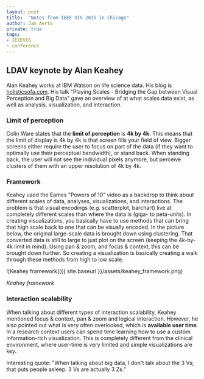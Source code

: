 ```yaml
---
layout: post
title:  "Notes from IEEE VIS 2015 in Chicago"
author: Jan Aerts
private: true
tags:
- IEEEVIS
- conference
---
```


## LDAV keynote by Alan Keahey

Alan Keahey works at IBM Watson on life science data. His blog is [holisticsofa.com](http://holisticsofa.com). His talk "Playing Scales - Bridging the Gap between Visual Perception and Big Data" gave an overview of at what scales data exist, as well as analysis, visualization, and interaction.

### Limit of perception

Colin Ware states that the **limit of perception** is **4k by 4k**. This means that the limit of display is 4k by 4k is that screen fills your field of view. Bigger screens either require the user to focus on part of the data (if they want to optimally use their perceptual bandwidth), or stand back. When standing back, the user will not see the individual pixels anymore, but perceive clusters of them with an upper resolution of 4k by 4k.

### Framework

Keahey used the Eames "Powers of 10" video as a backdrop to think about different scales of data, analyses, visualizations, and interactions. The problem is that visual encodings (e.g. scatterplot, barchart) live at completely different scales than where the data is (giga- to peta-units). In creating visualizations, you basically have to use methods that can bring that high scale back to one that can be visually encoded. In the picture below, the original large-scale data is brought down using clustering. That converted data is still to large to just plot on the screen (keeping the 4k-by-4k limit in mind). Using pan & zoom, and focus & context, this can be brought down further. So creating a visualization is basically creating a walk through these methods from high to low scale.

![Keahey framework]({{ site.baseurl }}/assets/keahey_framework.png)

*Keahey framework*

### Interaction scalability

When talking about different types of interaction scalability, Keahey mentioned focus & context, pan & zoom and logical interaction. However, he also pointed out what is very often overlooked, which is **available user time**. In a research context users can spend time learning how to use a custom information-rich visualization. This is completely different from the clinical environment, where user-time is very limited and simple visualizations are key.

Interesting quote: "When talking about big data, I don't talk about the 3 Vs; that puts people asleep. 3 Vs are actually 3 Zs."

<!---
## VAST challenge

Daniel Keim's group

SAX clustering for time-series visuals (http://www.cs.ucr.edu/~eamonn/SAX.htm)
hexagon fingerprinting

Christopher Andrews (Middlebury College)
building Middguard - tool for quickly creating VA tools
  w/ shared data, state, ...
  built on D3, nodejs, bookshelf.js, knex.js, backbone.js

## Visual Analytics in Healthcare (VAHC)

**Basole et al. *A Visual Analytics Approach to Understanding Care Process Variation and Conformance***

design requirements:

1. provide performance summary for interactive specification of patient cohort (= summary dashboard)
1. support comparisons between patient cohorts
1. provide multiple, coordinated visuals
1. provide data in table view (i.e. access to raw data)

---

Reading material for students:

- Perrot, A. (2015). Large Interactive Visualization of Density Functions on Big Data Infrastructure, 99–106.
  - Daniel, John
- Reach, C., & North, C. (2015). Bandlimited OLAP Cubes for Interactive Big Data Visualization, 107–114.
  - John
- Widanagamaachchi, W., Chen, J., & Bremer, P. (n.d.). Tracking Features in Embedded Surfaces : Understanding Extinction in Turbulent Combustion, 9–16.
  - Jansi

  ![tracking graph]({{ site.baseurl }}/assets/tracking_graph.png)

  ![merge tree]({{ site.baseurl }}/assets/merge_tree.png)

- Basole et al. *A Visual Analytics Approach to Understanding Care Process Variation and Conformance
  - Jansi
    - inspirated on the following tools: Lifelines, Midgaard, Outflow and Lifeflow

LDAV: 42 manuscripts submitted; 15 papers accepted (= 36%)
-->
